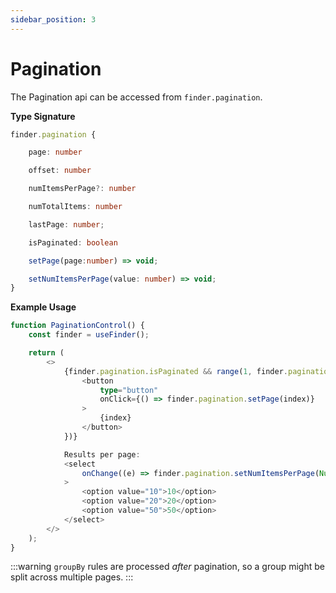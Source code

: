 ```yaml
---
sidebar_position: 3
---
```


# Pagination

The Pagination api can be accessed from `finder.pagination`.

**Type Signature**

```ts
finder.pagination {

    page: number

    offset: number

    numItemsPerPage?: number

    numTotalItems: number

    lastPage: number;

    isPaginated: boolean

    setPage(page:number) => void;

    setNumItemsPerPage(value: number) => void;
}
```

**Example Usage**

```ts
function PaginationControl() {
    const finder = useFinder();

    return (
        <>
            {finder.pagination.isPaginated && range(1, finder.pagination.lastPage).map((index) => {
                <button
                    type="button"
                    onClick={() => finder.pagination.setPage(index)}
                >
                    {index}
                </button>
            })}

            Results per page:
            <select
                onChange((e) => finder.pagination.setNumItemsPerPage(Number(e.target.value))}
            >
                <option value="10">10</option>
                <option value="20">20</option>
                <option value="50">50</option>
            </select>
        </>
    );
}
```

:::warning
`groupBy` rules are processed _after_ pagination, so a group might be split across multiple pages.
:::
